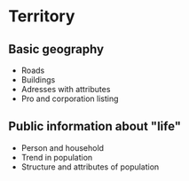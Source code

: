 # Territory
## Basic geography
* Roads
* Buildings
* Adresses with attributes
* Pro and corporation listing

## Public information about "life"
* Person and household
* Trend in population
* Structure and attributes of population
